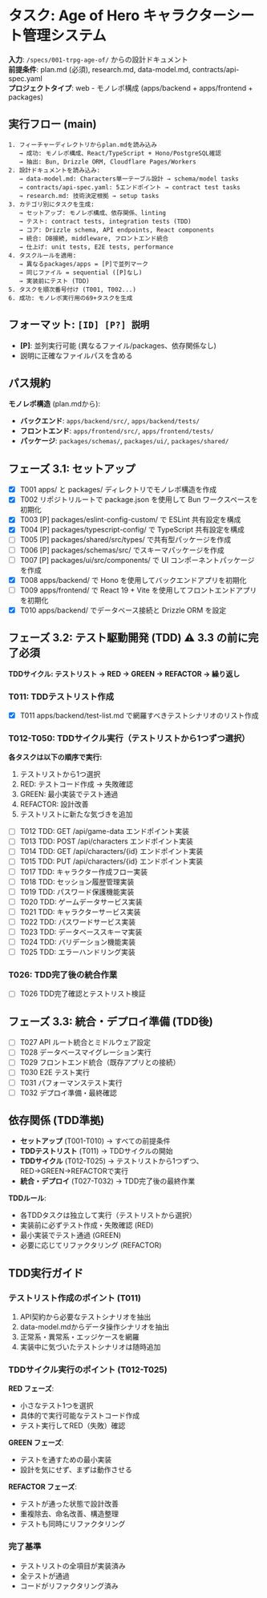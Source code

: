 # タスク: Age of Hero キャラクターシート管理システム

**入力**: `/specs/001-trpg-age-of/` からの設計ドキュメント  
**前提条件**: plan.md (必須), research.md, data-model.md, contracts/api-spec.yaml  
**プロジェクトタイプ**: web - モノレポ構成 (apps/backend + apps/frontend + packages)

## 実行フロー (main)

```
1. フィーチャーディレクトリからplan.mdを読み込み
   → 成功: モノレポ構成、React/TypeScript + Hono/PostgreSQL確認
   → 抽出: Bun, Drizzle ORM, Cloudflare Pages/Workers
2. 設計ドキュメントを読み込み:
   → data-model.md: Characters単一テーブル設計 → schema/model tasks
   → contracts/api-spec.yaml: 5エンドポイント → contract test tasks
   → research.md: 技術決定根拠 → setup tasks
3. カテゴリ別にタスクを生成:
   → セットアップ: モノレポ構成、依存関係、linting
   → テスト: contract tests, integration tests (TDD)
   → コア: Drizzle schema, API endpoints, React components
   → 統合: DB接続, middleware, フロントエンド統合
   → 仕上げ: unit tests, E2E tests, performance
4. タスクルールを適用:
   → 異なるpackages/apps = [P]で並列マーク
   → 同じファイル = sequential ([P]なし)
   → 実装前にテスト (TDD)
5. タスクを順次番号付け (T001, T002...)
6. 成功: モノレポ実行用の69+タスクを生成
```

## フォーマット: `[ID] [P?] 説明`

- **[P]**: 並列実行可能 (異なるファイル/packages、依存関係なし)
- 説明に正確なファイルパスを含める

## パス規約

**モノレポ構造** (plan.mdから):

- **バックエンド**: `apps/backend/src/`, `apps/backend/tests/`
- **フロントエンド**: `apps/frontend/src/`, `apps/frontend/tests/`
- **パッケージ**: `packages/schemas/`, `packages/ui/`, `packages/shared/`

## フェーズ 3.1: セットアップ

- [x] T001 apps/ と packages/ ディレクトリでモノレポ構造を作成
- [x] T002 リポジトリルートで package.json を使用して Bun ワークスペースを初期化
- [x] T003 [P] packages/eslint-config-custom/ で ESLint 共有設定を構成
- [x] T004 [P] packages/typescript-config/ で TypeScript 共有設定を構成
- [ ] T005 [P] packages/shared/src/types/ で共有型パッケージを作成
- [ ] T006 [P] packages/schemas/src/ でスキーマパッケージを作成
- [ ] T007 [P] packages/ui/src/components/ で UI コンポーネントパッケージを作成
- [x] T008 apps/backend/ で Hono を使用してバックエンドアプリを初期化
- [ ] T009 apps/frontend/ で React 19 + Vite を使用してフロントエンドアプリを初期化
- [x] T010 apps/backend/ でデータベース接続と Drizzle ORM を設定

## フェーズ 3.2: テスト駆動開発 (TDD) ⚠️ 3.3 の前に完了必須

**TDDサイクル: テストリスト → RED → GREEN → REFACTOR → 繰り返し**

### T011: TDDテストリスト作成

- [x] T011 apps/backend/test-list.md で網羅すべきテストシナリオのリスト作成

### T012-T050: TDDサイクル実行（テストリストから1つずつ選択）

**各タスクは以下の順序で実行:**

1. テストリストから1つ選択
2. RED: テストコード作成 → 失敗確認
3. GREEN: 最小実装でテスト通過
4. REFACTOR: 設計改善
5. テストリストに新たな気づきを追加

- [ ] T012 TDD: GET /api/game-data エンドポイント実装
- [ ] T013 TDD: POST /api/characters エンドポイント実装
- [ ] T014 TDD: GET /api/characters/{id} エンドポイント実装
- [ ] T015 TDD: PUT /api/characters/{id} エンドポイント実装
- [ ] T017 TDD: キャラクター作成フロー実装
- [ ] T018 TDD: セッション履歴管理実装
- [ ] T019 TDD: パスワード保護機能実装
- [ ] T020 TDD: ゲームデータサービス実装
- [ ] T021 TDD: キャラクターサービス実装
- [ ] T022 TDD: パスワードサービス実装
- [ ] T023 TDD: データベーススキーマ実装
- [ ] T024 TDD: バリデーション機能実装
- [ ] T025 TDD: エラーハンドリング実装

### T026: TDD完了後の統合作業

- [ ] T026 TDD完了確認とテストリスト検証

## フェーズ 3.3: 統合・デプロイ準備 (TDD後)

- [ ] T027 API ルート統合とミドルウェア設定
- [ ] T028 データベースマイグレーション実行
- [ ] T029 フロントエンド統合（既存アプリとの接続）
- [ ] T030 E2E テスト実行
- [ ] T031 パフォーマンステスト実行
- [ ] T032 デプロイ準備・最終確認

## 依存関係 (TDD準拠)

- **セットアップ** (T001-T010) → すべての前提条件
- **TDDテストリスト** (T011) → TDDサイクルの開始
- **TDDサイクル** (T012-T025) → テストリストから1つずつ、RED→GREEN→REFACTORで実行
- **統合・デプロイ** (T027-T032) → TDD完了後の最終作業

**TDDルール**:

- 各TDDタスクは独立して実行（テストリストから選択）
- 実装前に必ずテスト作成・失敗確認 (RED)
- 最小実装でテスト通過 (GREEN)
- 必要に応じてリファクタリング (REFACTOR)

## TDD実行ガイド

### テストリスト作成のポイント (T011)

1. API契約から必要なテストシナリオを抽出
2. data-model.mdからデータ操作シナリオを抽出
3. 正常系・異常系・エッジケースを網羅
4. 実装中に気づいたテストシナリオは随時追加

### TDDサイクル実行のポイント (T012-T025)

**RED フェーズ**:

- 小さなテスト1つを選択
- 具体的で実行可能なテストコード作成
- テスト実行してRED（失敗）確認

**GREEN フェーズ**:

- テストを通すための最小実装
- 設計を気にせず、まずは動作させる

**REFACTOR フェーズ**:

- テストが通った状態で設計改善
- 重複除去、命名改善、構造整理
- テストも同時にリファクタリング

### 完了基準

- テストリストの全項目が実装済み
- 全テストが通過
- コードがリファクタリング済み
